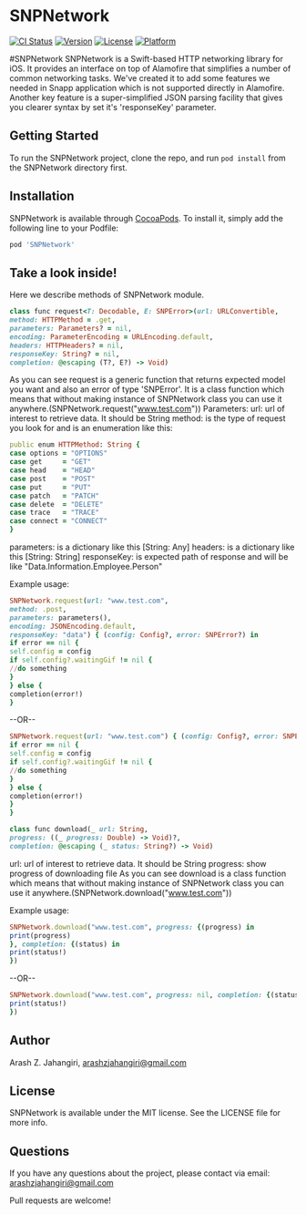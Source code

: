 # SNPNetwork

[![CI Status](http://img.shields.io/travis/arashzjahangiri@gmail.com/SNPNetwork.svg?style=flat)](https://travis-ci.org/arashzjahangiri@gmail.com/SNPNetwork)
[![Version](https://img.shields.io/cocoapods/v/SNPNetwork.svg?style=flat)](http://cocoapods.org/pods/SNPNetwork)
[![License](https://img.shields.io/cocoapods/l/SNPNetwork.svg?style=flat)](http://cocoapods.org/pods/SNPNetwork)
[![Platform](https://img.shields.io/cocoapods/p/SNPNetwork.svg?style=flat)](http://cocoapods.org/pods/SNPNetwork)

#SNPNetwork
SNPNetwork is a Swift-based HTTP networking library for iOS. It provides an interface on top of Alamofire
that simplifies a number of common networking tasks. We've created it to add some features we needed in Snapp
application which is not supported directly in Alamofire. Another key feature is a super-simplified JSON parsing
facility that gives you clearer syntax by set it's 'responseKey' parameter.
<br />
## Getting Started

To run the SNPNetwork project, clone the repo, and run `pod install` from the SNPNetwork directory first.

## Installation

SNPNetwork is available through [CocoaPods](http://cocoapods.org). To install
it, simply add the following line to your Podfile:

```ruby
pod 'SNPNetwork'
```
## Take a look inside!
Here we describe methods of SNPNetwork module. 
```ruby
class func request<T: Decodable, E: SNPError>(url: URLConvertible,
method: HTTPMethod = .get,
parameters: Parameters? = nil,
encoding: ParameterEncoding = URLEncoding.default,
headers: HTTPHeaders? = nil,
responseKey: String? = nil,
completion: @escaping (T?, E?) -> Void)
```
As you can see request is a generic function that returns expected model you want and also an error of type 'SNPError'. It is a class function which means that without making instance of SNPNetwork class you can use it anywhere.(SNPNetwork.request("www.test.com"))
Parameters:
url: url of interest to retrieve data. It should be String
method: is the type of request you look for and is an enumeration like this:
```ruby
public enum HTTPMethod: String {
case options = "OPTIONS"
case get     = "GET"
case head    = "HEAD"
case post    = "POST"
case put     = "PUT"
case patch   = "PATCH"
case delete  = "DELETE"
case trace   = "TRACE"
case connect = "CONNECT"
}
```
parameters: is a dictionary like this [String: Any]
headers: is a dictionary like this [String: String]
responseKey: is expected path of response and will be like "Data.Information.Employee.Person"

Example usage:
```ruby
SNPNetwork.request(url: "www.test.com",
method: .post,
parameters: parameters(),
encoding: JSONEncoding.default,
responseKey: "data") { (config: Config?, error: SNPError?) in
if error == nil {
self.config = config
if self.config?.waitingGif != nil {
//do something                                    
}
} else {
completion(error!)
}
```
--OR--
```ruby
SNPNetwork.request(url: "www.test.com") { (config: Config?, error: SNPError?) in
if error == nil {
self.config = config
if self.config?.waitingGif != nil {
//do something
}
} else {
completion(error!)
}
}
```
```ruby
class func download(_ url: String,
progress: ((_ progress: Double) -> Void)?,
completion: @escaping (_ status: String?) -> Void)
```
url: url of interest to retrieve data. It should be String
progress: show progress of downloading file
As you can see download is a class function which means that without making instance of SNPNetwork class you can use it anywhere.(SNPNetwork.download("www.test.com"))

Example usage:
```ruby
SNPNetwork.download("www.test.com", progress: {(progress) in
print(progress)
}, completion: {(status) in
print(status!)
})
```
--OR--
```ruby
SNPNetwork.download("www.test.com", progress: nil, completion: {(status) in
print(status!)
})
```
## Author
Arash Z. Jahangiri, arashzjahangiri@gmail.com

## License

SNPNetwork is available under the MIT license. See the LICENSE file for more info.
<br />
## Questions<br/>
If you have any questions about the project, please contact via email: arashzjahangiri@gmail.com

Pull requests are welcome!
